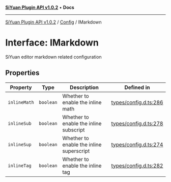 [**SiYuan Plugin API v1.0.2**](../../../README.md) • **Docs**

---

[SiYuan Plugin API v1.0.2](../../../README.md) / [Config](../README.md) / IMarkdown

# Interface: IMarkdown

SiYuan editor markdown related configuration

## Properties

| Property     | Type      | Description                              | Defined in                                                                                     |
| ------------ | --------- | ---------------------------------------- | ---------------------------------------------------------------------------------------------- |
| `inlineMath` | `boolean` | Whether to enable the inline math        | [types/config.d.ts:286](https://github.com/siyuan-note/petal/tree/main/types/config.d.ts#L286) |
| `inlineSub`  | `boolean` | Whether to enable the inline subscript   | [types/config.d.ts:278](https://github.com/siyuan-note/petal/tree/main/types/config.d.ts#L278) |
| `inlineSup`  | `boolean` | Whether to enable the inline superscript | [types/config.d.ts:274](https://github.com/siyuan-note/petal/tree/main/types/config.d.ts#L274) |
| `inlineTag`  | `boolean` | Whether to enable the inline tag         | [types/config.d.ts:282](https://github.com/siyuan-note/petal/tree/main/types/config.d.ts#L282) |
